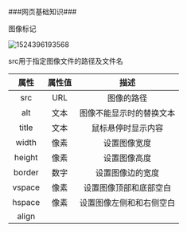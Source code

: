 ###网页基础知识###

图像标记

![1524396193568](E:\网页制作相关学习笔记\网页制作笔记\images\网页基础知识2图1.png)

src用于指定图像文件的路径及文件名

|  属性  | 属性值 |           描述           |
| :----: | :----: | :----------------------: |
|  src   |  URL   |        图像的路径        |
|  alt   |  文本  | 图像不能显示时的替换文本 |
| title  |  文本  |    鼠标悬停时显示内容    |
| width  |  像素  |       设置图像宽度       |
| height |  像素  |       设置图像高度       |
| border |  数字  |     设置图像边的宽度     |
| vspace |  像素  |  设置图像顶部和底部空白  |
| hspace |  像素  | 设置图像左侧和和右侧空白 |
| align  |        |                          |




